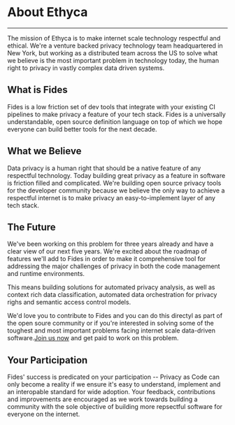 # About Ethyca
---
The mission of Ethyca is to make internet scale technology respectful and ethical. We're a venture backed privacy technology team headquartered in New York, but working as a distributed team across the US to solve what we believe is the most important problem in technology today, the human right to privacy in vastly complex data driven systems.

## What is Fides

Fides is a low friction set of dev tools that integrate with your existing CI pipelines to make privacy a feature of your tech stack. Fides is a universally understandable, open source definition language on top of which we hope everyone can build better tools for the next decade.

## What we Believe

Data privacy is a human right that should be a native feature of any respectful technology. Today building great privacy as a feature in software is friction filled and complicated. We're building open source privacy tools for the developer community because we believe the only way to achieve a respectful internet is to make privacy an easy-to-implement layer of any tech stack.

## The Future

We've been working on this problem for three years already and have a clear view of our next five years. We're excited about the roadmap of features we'll add to Fides in order to make it comprehensive tool for addressing the major challenges of privacy in both the code management and runtime environments. 

This means building solutions for automated privacy analysis, as well as context rich data classification, automated data orchestration for privacy righs and semantic access control models. 

We'd love you to contribute to Fides and you can do this directyl as part of the open soure community or if you're interested in solving some of the toughest and most important problems facing internet scale data-driven software.[Join us now](https://ethyca.com/jobs-culture/) and get paid to work on this problem.

## Your Participation

Fides' success is predicated on your participation -- Privacy as Code can only become a reality if we ensure it's easy to understand, implement and an interopable standard for wide adoption. Your feedback, contributions and improvements are encouraged as we work towards building a community with the sole objective of building more repsectful software for everyone on the internet.